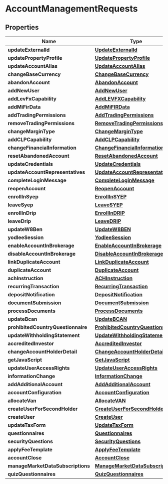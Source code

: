 

# AccountManagementRequests


## Properties

| Name | Type | Description | Notes |
|------------ | ------------- | ------------- | -------------|
|**updateExternalId** | [**UpdateExternalId**](UpdateExternalId.md) |  |  [optional] |
|**updatePropertyProfile** | [**UpdatePropertyProfile**](UpdatePropertyProfile.md) |  |  [optional] |
|**updateAccountAlias** | [**UpdateAccountAlias**](UpdateAccountAlias.md) |  |  [optional] |
|**changeBaseCurrency** | [**ChangeBaseCurrency**](ChangeBaseCurrency.md) |  |  [optional] |
|**abandonAccount** | [**AbandonAccount**](AbandonAccount.md) |  |  [optional] |
|**addNewUser** | [**AddNewUser**](AddNewUser.md) |  |  [optional] |
|**addLevFxCapability** | [**AddLEVFXCapability**](AddLEVFXCapability.md) |  |  [optional] |
|**addMiFirData** | [**AddMiFIRData**](AddMiFIRData.md) |  |  [optional] |
|**addTradingPermissions** | [**AddTradingPermissions**](AddTradingPermissions.md) |  |  [optional] |
|**removeTradingPermissions** | [**RemoveTradingPermissions**](RemoveTradingPermissions.md) |  |  [optional] |
|**changeMarginType** | [**ChangeMarginType**](ChangeMarginType.md) |  |  [optional] |
|**addCLPCapability** | [**AddCLPCapability**](AddCLPCapability.md) |  |  [optional] |
|**changeFinancialInformation** | [**ChangeFinancialInformation**](ChangeFinancialInformation.md) |  |  [optional] |
|**resetAbandonedAccount** | [**ResetAbandonedAccount**](ResetAbandonedAccount.md) |  |  [optional] |
|**updateCredentials** | [**UpdateCredentials**](UpdateCredentials.md) |  |  [optional] |
|**updateAccountRepresentatives** | [**UpdateAccountRepresentatives**](UpdateAccountRepresentatives.md) |  |  [optional] |
|**completeLoginMessage** | [**CompleteLoginMessage**](CompleteLoginMessage.md) |  |  [optional] |
|**reopenAccount** | [**ReopenAccount**](ReopenAccount.md) |  |  [optional] |
|**enrollInSyep** | [**EnrollInSYEP**](EnrollInSYEP.md) |  |  [optional] |
|**leaveSyep** | [**LeaveSYEP**](LeaveSYEP.md) |  |  [optional] |
|**enrollInDrip** | [**EnrollInDRIP**](EnrollInDRIP.md) |  |  [optional] |
|**leaveDrip** | [**LeaveDRIP**](LeaveDRIP.md) |  |  [optional] |
|**updateW8Ben** | [**UpdateW8BEN**](UpdateW8BEN.md) |  |  [optional] |
|**yodleeSession** | [**YodleeSession**](YodleeSession.md) |  |  [optional] |
|**enableAccountInBrokerage** | [**EnableAccountInBrokerage**](EnableAccountInBrokerage.md) |  |  [optional] |
|**disableAccountInBrokerage** | [**DisableAccountInBrokerage**](DisableAccountInBrokerage.md) |  |  [optional] |
|**linkDuplicateAccount** | [**LinkDuplicateAccount**](LinkDuplicateAccount.md) |  |  [optional] |
|**duplicateAccount** | [**DuplicateAccount**](DuplicateAccount.md) |  |  [optional] |
|**achInstruction** | [**ACHInstruction**](ACHInstruction.md) |  |  [optional] |
|**recurringTransaction** | [**RecurringTransaction**](RecurringTransaction.md) |  |  [optional] |
|**depositNotification** | [**DepositNotification**](DepositNotification.md) |  |  [optional] |
|**documentSubmission** | [**DocumentSubmission**](DocumentSubmission.md) |  |  [optional] |
|**processDocuments** | [**ProcessDocuments**](ProcessDocuments.md) |  |  [optional] |
|**updateBcan** | [**UpdateBCAN**](UpdateBCAN.md) |  |  [optional] |
|**prohibitedCountryQuestionnaire** | [**ProhibitedCountryQuestionnaire**](ProhibitedCountryQuestionnaire.md) |  |  [optional] |
|**updateWithholdingStatement** | [**UpdateWithholdingStatement**](UpdateWithholdingStatement.md) |  |  [optional] |
|**accreditedInvestor** | [**AccreditedInvestor**](AccreditedInvestor.md) |  |  [optional] |
|**changeAccountHolderDetail** | [**ChangeAccountHolderDetail**](ChangeAccountHolderDetail.md) |  |  [optional] |
|**getJavaScript** | [**GetJavaScript**](GetJavaScript.md) |  |  [optional] |
|**updateUserAccessRights** | [**UpdateUserAccessRights**](UpdateUserAccessRights.md) |  |  [optional] |
|**informationChange** | [**InformationChange**](InformationChange.md) |  |  [optional] |
|**addAdditionalAccount** | [**AddAdditionalAccount**](AddAdditionalAccount.md) |  |  [optional] |
|**accountConfiguration** | [**AccountConfiguration**](AccountConfiguration.md) |  |  [optional] |
|**allocateVan** | [**AllocateVAN**](AllocateVAN.md) |  |  [optional] |
|**createUserForSecondHolder** | [**CreateUserForSecondHolder**](CreateUserForSecondHolder.md) |  |  [optional] |
|**createUser** | [**CreateUser**](CreateUser.md) |  |  [optional] |
|**updateTaxForm** | [**UpdateTaxForm**](UpdateTaxForm.md) |  |  [optional] |
|**questionnaires** | [**Questionnaires**](Questionnaires.md) |  |  [optional] |
|**securityQuestions** | [**SecurityQuestions**](SecurityQuestions.md) |  |  [optional] |
|**applyFeeTemplate** | [**ApplyFeeTemplate**](ApplyFeeTemplate.md) |  |  [optional] |
|**accountClose** | [**AccountClose**](AccountClose.md) |  |  [optional] |
|**manageMarketDataSubscriptions** | [**ManageMarketDataSubscriptions**](ManageMarketDataSubscriptions.md) |  |  [optional] |
|**quizQuestionnaires** | [**QuizQuestionnaires**](QuizQuestionnaires.md) |  |  [optional] |



